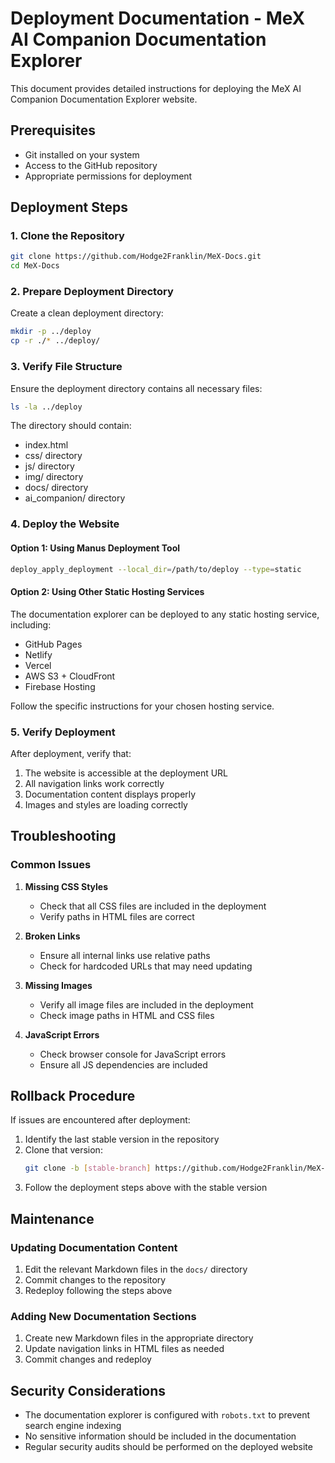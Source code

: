 # Deployment Documentation - MeX AI Companion Documentation Explorer

This document provides detailed instructions for deploying the MeX AI Companion Documentation Explorer website.

## Prerequisites

- Git installed on your system
- Access to the GitHub repository
- Appropriate permissions for deployment

## Deployment Steps

### 1. Clone the Repository

```bash
git clone https://github.com/Hodge2Franklin/MeX-Docs.git
cd MeX-Docs
```

### 2. Prepare Deployment Directory

Create a clean deployment directory:

```bash
mkdir -p ../deploy
cp -r ./* ../deploy/
```

### 3. Verify File Structure

Ensure the deployment directory contains all necessary files:

```bash
ls -la ../deploy
```

The directory should contain:
- index.html
- css/ directory
- js/ directory
- img/ directory
- docs/ directory
- ai_companion/ directory

### 4. Deploy the Website

#### Option 1: Using Manus Deployment Tool

```bash
deploy_apply_deployment --local_dir=/path/to/deploy --type=static
```

#### Option 2: Using Other Static Hosting Services

The documentation explorer can be deployed to any static hosting service, including:

- GitHub Pages
- Netlify
- Vercel
- AWS S3 + CloudFront
- Firebase Hosting

Follow the specific instructions for your chosen hosting service.

### 5. Verify Deployment

After deployment, verify that:

1. The website is accessible at the deployment URL
2. All navigation links work correctly
3. Documentation content displays properly
4. Images and styles are loading correctly

## Troubleshooting

### Common Issues

1. **Missing CSS Styles**
   - Check that all CSS files are included in the deployment
   - Verify paths in HTML files are correct

2. **Broken Links**
   - Ensure all internal links use relative paths
   - Check for hardcoded URLs that may need updating

3. **Missing Images**
   - Verify all image files are included in the deployment
   - Check image paths in HTML and CSS files

4. **JavaScript Errors**
   - Check browser console for JavaScript errors
   - Ensure all JS dependencies are included

## Rollback Procedure

If issues are encountered after deployment:

1. Identify the last stable version in the repository
2. Clone that version:
   ```bash
   git clone -b [stable-branch] https://github.com/Hodge2Franklin/MeX-Docs.git
   ```
3. Follow the deployment steps above with the stable version

## Maintenance

### Updating Documentation Content

1. Edit the relevant Markdown files in the `docs/` directory
2. Commit changes to the repository
3. Redeploy following the steps above

### Adding New Documentation Sections

1. Create new Markdown files in the appropriate directory
2. Update navigation links in HTML files as needed
3. Commit changes and redeploy

## Security Considerations

- The documentation explorer is configured with `robots.txt` to prevent search engine indexing
- No sensitive information should be included in the documentation
- Regular security audits should be performed on the deployed website
